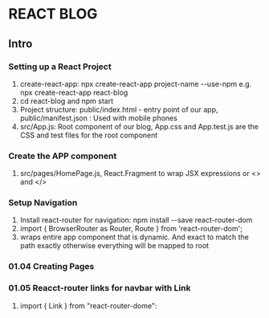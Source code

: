 # REACT BLOG
## Intro
### Setting up a React Project
1. create-react-app: npx create-react-app project-name --use-npm e.g. npx create-react-app react-blog
2. cd react-blog and npm start
3. Project structure: public/index.html - entry point of our app, public/manifest.json : Used with mobile phones
4. src/App.js: Root component of our blog, App.css and App.test.js are the CSS and test files for the root component

### Create the APP component
1. src/pages/HomePage.js, React.Fragment to wrap JSX expressions or <> and </>

### Setup Navigation
1. Install react-router for navigation: npm install --save react-router-dom
2. import { BrowserRouter as Router, Route } from 'react-router-dom';
3. <Router/> wraps entire app component that is dynamic. And exact to match the path exactly otherwise everything will be mapped to root

### 01.04 Creating Pages

### 01.05 Reacct-router links for navbar with Link
1. import { Link } from "react-router-dome":